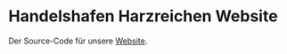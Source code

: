 # Handelshafen Harzreichen Website

Der Source-Code für unsere [Website](https://harzreichen.shop/).
